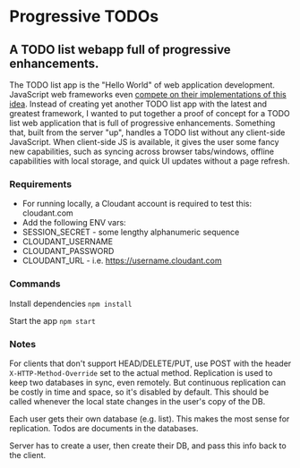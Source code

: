 # Progressive TODOs
## A TODO list webapp full of progressive enhancements.

The TODO list app is the "Hello World" of web application development. JavaScript web frameworks even [compete on their implementations of this idea](http://todomvc.com/). 
Instead of creating yet another TODO list app with the latest and greatest framework, I wanted to put together a proof of concept
for a TODO list web application that is full of progressive enhancements. Something that, built from the server "up", handles a 
TODO list without any client-side JavaScript. When client-side JS is available, it gives the user some fancy new capabilities, such as
syncing across browser tabs/windows, offline capabilities with local storage, and quick UI updates without a page refresh. 

### Requirements
- For running locally, a Cloudant account is required to test this: cloudant.com
- Add the following ENV vars:
 - SESSION_SECRET - some lengthy alphanumeric sequence
 - CLOUDANT_USERNAME
 - CLOUDANT_PASSWORD
 - CLOUDANT_URL - i.e. https://username.cloudant.com

### Commands
Install dependencies
`npm install`

Start the app
`npm start`

### Notes
For clients that don't support HEAD/DELETE/PUT, use POST with the header `X-HTTP-Method-Override` set to the actual method.
Replication is used to keep two databases in sync, even remotely. But continuous replication can be costly in time and space, so it's disabled
by default. This should be called whenever the local state changes in the user's copy of the DB.

Each user gets their own database (e.g. list). This makes the most sense for replication.
Todos are documents in the databases.

Server has to create a user, then create their DB, and pass this info back to the client. 


